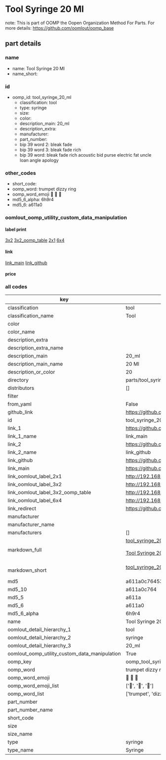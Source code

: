 # Tool Syringe 20 Ml  

note: This is part of OOMP the Oopen Organization Method For Parts. For more details: https://github.com/oomlout/oomp_base

##  part details
  







### name
* name: Tool Syringe 20 Ml
* name_short: 
### id
* oomp_id: tool_syringe_20_ml
  * classification: tool
  * type: syringe
  * size: 
  * color: 
  * description_main: 20_ml
  * description_extra: 
  * manufacturer: 
  * part_number: 
  * bip 39 word 2: bleak fade
  * bip 39 word 3: bleak fade rich
  * bip 39 word: bleak fade rich acoustic bid purse electric fat uncle loan angle apology

### other_codes
* short_code: 
* oomp_word: trumpet dizzy ring
* oomp_word_emoji :trumpet: :dizzy: :ring:
* md5_6_alpha: 6h9r4
* md5_6: a611a0






### oomlout_oomp_utility_custom_data_manipulation
#### label print
[3x2](http://192.168.1.245:1112/?label=oomp%206h9r4)
[3x2_oomp_table](http://192.168.1.108:1112/?label=oomp%206h9r4)
[2x1](http://192.168.1.242:1112/?label=oomp%206h9r4)
[6x4](http://192.168.1.55:1112/?label=oomp%206h9r4)    

#### link

[link_main](https://github.com/oomlout/oomlout_oomp_version_1_messy/tree/main/parts/tool_syringe_20_ml) [link_github](https://github.com/oomlout/oomlout_oomp_version_1_messy/tree/main/parts/tool_syringe_20_ml)                             

#### price







### all codes 
| key | value |  
| --- | --- |  
| classification | tool |  
| classification_name | Tool |  
| color |  |  
| color_name |  |  
| description_extra |  |  
| description_extra_name |  |  
| description_main | 20_ml |  
| description_main_name | 20 Ml |  
| description_or_color | 20 |  
| directory | parts/tool_syringe_20_ml |  
| distributors | [] |  
| filter |  |  
| from_yaml | False |  
| github_link | https://github.com/oomlout/oomlout_oomp_part_src/tree/main/parts/tool_syringe_20_ml |  
| id | tool_syringe_20_ml |  
| link_1 | https://github.com/oomlout/oomlout_oomp_version_1_messy/tree/main/parts/tool_syringe_20_ml |  
| link_1_name | link_main |  
| link_2 | https://github.com/oomlout/oomlout_oomp_version_1_messy/tree/main/parts/tool_syringe_20_ml |  
| link_2_name | link_github |  
| link_github | https://github.com/oomlout/oomlout_oomp_version_1_messy/tree/main/parts/tool_syringe_20_ml |  
| link_main | https://github.com/oomlout/oomlout_oomp_version_1_messy/tree/main/parts/tool_syringe_20_ml |  
| link_oomlout_label_2x1 | http://192.168.1.242:1112/?label=oomp%206h9r4 |  
| link_oomlout_label_3x2 | http://192.168.1.245:1112/?label=oomp%206h9r4 |  
| link_oomlout_label_3x2_oomp_table | http://192.168.1.108:1112/?label=oomp%206h9r4 |  
| link_oomlout_label_6x4 | http://192.168.1.55:1112/?label=oomp%206h9r4 |  
| link_redirect | https://github.com/oomlout/oomlout_oomp_version_1_messy/tree/main/parts/tool_syringe_20_ml |  
| manufacturer |  |  
| manufacturer_name |  |  
| manufacturers | [] |  
| markdown_full | [tool_syringe_20_ml](none)<br>[](none)<br>[Tool Syringe 20 Ml](none)<br><br> |  
| markdown_short | [tool_syringe_20_ml](none)<br><br> |  
| md5 | a611a0c7645368eeba0b0021729470bc |  
| md5_10 | a611a0c764 |  
| md5_5 | a611a |  
| md5_6 | a611a0 |  
| md5_6_alpha | 6h9r4 |  
| name | Tool Syringe 20 Ml |  
| oomlout_detail_hierarchy_1 | tool |  
| oomlout_detail_hierarchy_2 | syringe |  
| oomlout_detail_hierarchy_3 | 20_ml |  
| oomlout_oomp_utility_custom_data_manipulation | True |  
| oomp_key | oomp_tool_syringe_20_ml |  
| oomp_word | trumpet dizzy ring |  
| oomp_word_emoji | :trumpet: :dizzy: :ring: |  
| oomp_word_emoji_list | [':trumpet:', ':dizzy:', ':ring:'] |  
| oomp_word_list | ['trumpet', 'dizzy', 'ring'] |  
| part_number |  |  
| part_number_name |  |  
| short_code |  |  
| size |  |  
| size_name |  |  
| type | syringe |  
| type_name | Syringe |  

